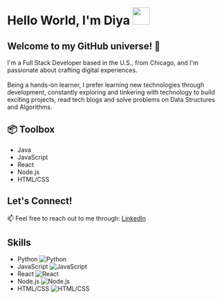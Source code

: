 

# Hello World, I'm Diya <img src="https://media.giphy.com/media/l3q2K5jinAlChoCLS/giphy.gif" width="40">
## Welcome to my GitHub universe! 🚀
I'm a Full Stack Developer based in the U.S., from Chicago, and I'm passionate about crafting digital experiences.<br />
<br />Being a hands-on learner, I prefer learning new technologies through development, constantly exploring and tinkering with technology to build exciting projects, read tech blogs and solve problems on Data Structures and Algorithms.

## 📦 Toolbox

- Java
- JavaScript
- React
- Node.js
- HTML/CSS


## Let's Connect!

📫 Feel free to reach out to me through: [LinkedIn](https://www.linkedin.com/in/diya-shibu-1a9s9d7f)

## Skills

- Python ![Python](https://img.shields.io/badge/-Python-yellow)
- JavaScript ![JavaScript](https://img.shields.io/badge/-JavaScript-blue)
- React ![React](https://img.shields.io/badge/-React-blue)
- Node.js ![Node.js](https://img.shields.io/badge/-Node.js-green)
- HTML/CSS ![HTML/CSS](https://img.shields.io/badge/-HTML%2FCSS-orange)

<!--
**dshibu2/dshibu2** is a ✨ _special_ ✨ repository because its `README.md` (this file) appears on your GitHub profile.

Here are some ideas to get you started:

- 🔭 I’m currently working on ...
- 🌱 I’m currently learning ...
- 👯 I’m looking to collaborate on ...
- 🤔 I’m looking for help with ...
- 💬 Ask me about ...
- 📫 How to reach me: ...
- 😄 Pronouns: ...
- ⚡ Fun fact: ...
-->
